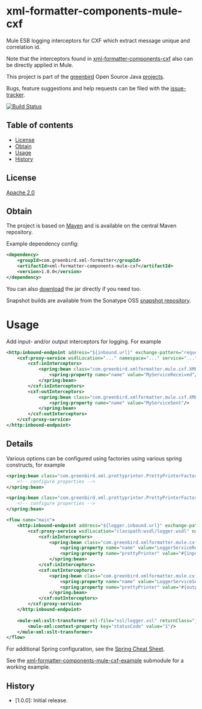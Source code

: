 # xml-formatter-components-mule-cxf
Mule ESB logging interceptors for CXF which extract message unique and correlation id. 

Note that the interceptors found in [xml-formatter-components-cxf] also can be directly applied in Mule.

This project is part of the [greenbird] Open Source Java [projects].

Bugs, feature suggestions and help requests can be filed with the [issue-tracker].

[![Build Status][build-badge]][build-link]

## Table of contents
- [License](#license)
- [Obtain](#obtain)
- [Usage](#usage)
- [History](#history)

## License
[Apache 2.0]

## Obtain
The project is based on [Maven] and is available on the central Maven repository.

Example dependency config:

```xml
<dependency>
    <groupId>com.greenbird.xml-formatter</groupId>
    <artifactId>xml-formatter-components-mule-cxf</artifactId>
    <version>1.0.0</version>
</dependency>
```

You can also [download] the jar directly if you need too.

Snapshot builds are available from the Sonatype OSS [snapshot repository].
# Usage
Add input- and/or output interceptors for logging. For example

```xml
<http:inbound-endpoint address="${inbound.url}" exchange-pattern="request-response">
    <cxf:proxy-service wsdlLocation="..." namespace="..." service="...">
        <cxf:inInterceptors>
            <spring:bean class="com.greenbird.xmlformatter.mule.cxf.XMLLoggingInInterceptor">
                <spring:property name="name" value="MyServiceReceived"/>
            </spring:bean>
        </cxf:inInterceptors>
        <cxf:outInterceptors>
            <spring:bean class="com.greenbird.xmlformatter.mule.cxf.XMLLoggingOutInterceptor">
                <spring:property name="name" value="MyServiceSent"/>
            </spring:bean>
        </cxf:outInterceptors>
    </cxf:proxy-service>
</http:inbound-endpoint>
```
                
## Details
Various options can be configured using factories using various spring constructs, for example

```xml
<spring:bean class="com.greenbird.xml.prettyprinter.PrettyPrinterFactory" name="inputPrettyPrinterFactory">
	<!-- configure properties -->
</spring:bean>    	

<spring:bean class="com.greenbird.xml.prettyprinter.PrettyPrinterFactory" name="outputPrettyPrinterFactory">
	<!-- configure properties -->
</spring:bean>    	

<flow name="main">
	<http:inbound-endpoint address="${logger.inbound.url}" exchange-pattern="request-response">
        <cxf:proxy-service wsdlLocation="classpath:wsdl/logger.wsdl" namespace="http://xmlns.greenbird.com/schema/logger" service="LoggerService">
            <cxf:inInterceptors>
                <spring:bean class="com.greenbird.xmlformatter.mule.cxf.XMLLoggingInInterceptor">
                    <spring:property name="name" value="LoggerServiceReceived"/>
                    <spring:property name="prettyPrinter" value="#{inputPrettyPrinterFactory.newPrettyPrinter()}"/>
                </spring:bean>
            </cxf:inInterceptors>
            <cxf:outInterceptors>
                <spring:bean class="com.greenbird.xmlformatter.mule.cxf.XMLLoggingOutInterceptor">
                    <spring:property name="name" value="LoggerServiceSent"/>
                    <spring:property name="prettyPrinter" value="#{outputPrettyPrinterFactory.newPrettyPrinter()}"/>
                </spring:bean>
            </cxf:outInterceptors>
        </cxf:proxy-service>
	</http:inbound-endpoint>
	
	<mule-xml:xslt-transformer xsl-file="xsl/logger.xsl" returnClass="java.lang.String">
		<mule-xml:context-property key="statusCode" value="1"/>
	</mule-xml:xslt-transformer>
</flow>
```

For additional Spring configuration, see the [Spring Cheat Sheet].

See the [xml-formatter-components-mule-cxf-example] submodule for a working example.
## History
- [1.0.0]: Initial release.


[greenbird]:           http://greenbird.com/
[issue-tracker]:       https://github.com/greenbird/xml-formatter-components/issues
[Apache 2.0]:          http://www.apache.org/licenses/LICENSE-2.0.html
[projects]:            http://greenbird.github.io/
[Maven]:               http://maven.apache.org/
[download]:            http://search.maven.org/#search|ga|1|xml-formatter-components
[build-badge]:         https://build.greenbird.com/job/xml-formatter-components/badge/icon
[build-link]:          https://build.greenbird.com/job/xml-formatter-components/
[snapshot repository]: https://oss.sonatype.org/content/repositories/snapshots/com/greenbird/xml-formatter-components
[xml-formatter-components-mule-cxf-example]: ./../mule-cxf-example
[Spring Cheat Sheet]:  ./../spring.cheat.sheet.md
[xml-formatter-components-cxf]: ./../cxf
